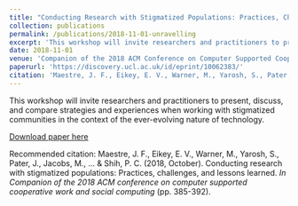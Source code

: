 ```yaml
---
title: "Conducting Research with Stigmatized Populations: Practices, Challenges, and Lessons Learned"
collection: publications
permalink: /publications/2018-11-01-unravelling
excerpt: 'This workshop will invite researchers and practitioners to present, discuss, and compare strategies and experiences when working with stigmatized communities in the context of the ever-evolving nature of technology. '
date: 2018-11-01
venue: 'Companion of the 2018 ACM Conference on Computer Supported Cooperative Work and Social Computing'
paperurl: 'https://discovery.ucl.ac.uk/id/eprint/10062383/'
citation: 'Maestre, J. F., Eikey, E. V., Warner, M., Yarosh, S., Pater, J., Jacobs, M., ... & Shih, P. C. (2018, October). Conducting research with stigmatized populations: Practices, challenges, and lessons learned. In Companion of the 2018 ACM conference on computer supported cooperative work and social computing (pp. 385-392).'
---
```

This workshop will invite researchers and practitioners to present, discuss, and compare strategies and experiences when working with stigmatized communities in the context of the ever-evolving nature of technology. 

[Download paper here](https://discovery.ucl.ac.uk/id/eprint/10062383/)

Recommended citation: Maestre, J. F., Eikey, E. V., Warner, M., Yarosh, S., Pater, J., Jacobs, M., ... & Shih, P. C. (2018, October). Conducting research with stigmatized populations: Practices, challenges, and lessons learned. <i>In Companion of the 2018 ACM conference on computer supported cooperative work and social computing </i> (pp. 385-392).